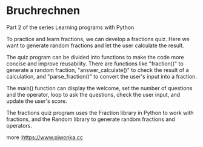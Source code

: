 # Bruchrechnen
Part 2 of the series Learning programs with Python

To practice and learn fractions, we can develop a fractions quiz. Here we want to generate random fractions and let the user calculate the result.

The quiz program can be divided into functions to make the code more concise and improve reusability. There are functions like "fraction()" to generate a random fraction, "answer_calculate()" to check the result of a calculation, and "parse_fraction()" to convert the user's input into a fraction.

The main() function can display the welcome, set the number of questions and the operator, loop to ask the questions, check the user input, and update the user's score.

The fractions quiz program uses the Fraction library in Python to work with fractions, and the Random library to generate random fractions and operators.

more :https://www.piwonka.cc
